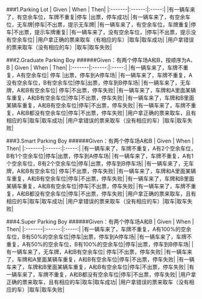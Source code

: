 ###1.Parking Lot
| Given | When | Then|
|:-------|:------:|:-----:|
|有一辆车来了，有空余车位，车牌不重复|停车	|出票，停车成功|
|有一辆车来了，有空余车位，无车牌|停车|不出票，提示无车牌|
|有一辆车来了，有空余车位，车牌重复|停车|不出票，提示车牌重复|
|有一辆车来了，没有空余车位，|停车|不出票，提示没有空余车位|
|用户拿正确的票来取车（有相应的车）|取车|取车成功|
|用户拿错误的票来取车（没有相应的车）|取车|取车失败|

###2.Graduate Parking Boy
######Given：有两个停车场A和B，按顺序为A、B
| Given | When | Then|
|:-------|:------:|:-----:|
|有一辆车来了，车牌不重复，A有空余车位|	停车	|出票，停车到A停车场|
|有一辆车来了，车牌不重复，A没有空余车位，B有空余车位|停车|出票，停车到B停车场|
|有一辆车来了，无车牌，A和B有空余车位|	停车|不出票，停车失败|
|有一辆车来了，车牌和A里面某辆车重复，A和B有空余车位|停车|不出票，停车失败|
|有一辆车来了，车牌和B里面某辆车重复，A和B有空余车位|停车|不出票，停车失败|
|有一辆车来了，车牌不重复，A和B都没有空余车位|停车|不出票，停车失败|
|用户拿正确的票来取车，且有相应的车|取车|取车成功|
|用户拿错误的票来取车（没有相应的车）|取车|取车失败|

###3.Smart Parking Boy
######Given：有两个停车场A和B
| Given | When | Then|
|:-------|:------:|:-----:|
|有一辆车来了，车牌不重复，A有2个空余车位，B有1个空余车位|停车|出票，停车到A停车场|
|有一辆车来了，车牌不重复，A有1个空余车位，B有2个空余车位|停车|出票，停车到B停车场|
|有一辆车来了，无车牌，A和B有空余车位|	停车|不出票，停车失败|
|有一辆车来了，车牌和A里面某辆车重复，A和B有空余车位|停车|不出票，停车失败|
|有一辆车来了，车牌和B里面某辆车重复，A和B有空余车位|停车|不出票，停车失败|
|有一辆车来了，车牌不重复，A和B都没有空余车位|停车|不出票，停车失败|
|用户拿正确的票来取车，且有相应的车|取车|取车成功|
|用户拿错误的票来取车（没有相应的车）|取车|取车失败|

###4.Super Parking Boy
######Given：有两个停车场A和B
| Given | When | Then|
|:-------|:------:|:-----:|
|有一辆车来了，车牌不重复，A有100%的空余车位，B有50%的空余车位|停车|出票，停车到A停车场|
|有一辆车来了，车牌不重复，A有50%的空余车位，B有100%的空余车位|停车|出票，停车到B停车场|
|有一辆车来了，无车牌，A和B有空余车位|	停车|不出票，停车失败|
|有一辆车来了，车牌和A里面某辆车重复，A和B有空余车位|停车|不出票，停车失败|
|有一辆车来了，车牌和B里面某辆车重复，A和B有空余车位|停车|不出票，停车失败|
|有一辆车来了，车牌不重复，A和B都没有空余车位|停车|不出票，停车失败|
|用户拿正确的票来取车，且有相应的车|取车|取车成功|
|用户拿错误的票来取车（没有相应的车）|取车|取车失败|
